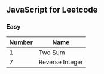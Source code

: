 ## JavaScript for Leetcode
### Easy
Number | Name  
-------|----- 
1      | Two Sum  
7      | Reverse Integer
  
